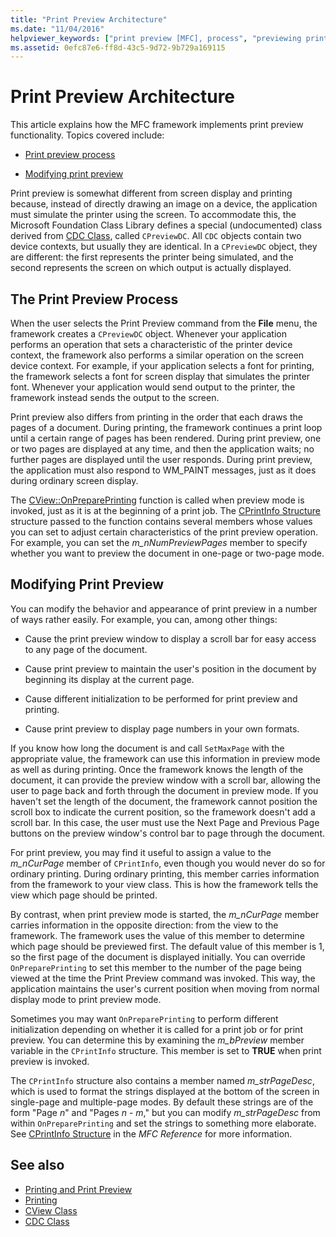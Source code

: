 ```yaml
---
title: "Print Preview Architecture"
ms.date: "11/04/2016"
helpviewer_keywords: ["print preview [MFC], process", "previewing printing", "print preview [MFC], architecture", "printing [MFC], print preview", "print preview [MFC], modifications to MFC"]
ms.assetid: 0efc87e6-ff8d-43c5-9d72-9b729a169115
---
```

# Print Preview Architecture

This article explains how the MFC framework implements print preview functionality. Topics covered include:

- [Print preview process](#_core_the_print_preview_process)

- [Modifying print preview](#_core_modifying_print_preview)

Print preview is somewhat different from screen display and printing because, instead of directly drawing an image on a device, the application must simulate the printer using the screen. To accommodate this, the Microsoft Foundation Class Library defines a special (undocumented) class derived from [CDC Class](../mfc/reference/cdc-class.md), called `CPreviewDC`. All `CDC` objects contain two device contexts, but usually they are identical. In a `CPreviewDC` object, they are different: the first represents the printer being simulated, and the second represents the screen on which output is actually displayed.

##  <a name="_core_the_print_preview_process"></a> The Print Preview Process

When the user selects the Print Preview command from the **File** menu, the framework creates a `CPreviewDC` object. Whenever your application performs an operation that sets a characteristic of the printer device context, the framework also performs a similar operation on the screen device context. For example, if your application selects a font for printing, the framework selects a font for screen display that simulates the printer font. Whenever your application would send output to the printer, the framework instead sends the output to the screen.

Print preview also differs from printing in the order that each draws the pages of a document. During printing, the framework continues a print loop until a certain range of pages has been rendered. During print preview, one or two pages are displayed at any time, and then the application waits; no further pages are displayed until the user responds. During print preview, the application must also respond to WM_PAINT messages, just as it does during ordinary screen display.

The [CView::OnPreparePrinting](../mfc/reference/cview-class.md#onprepareprinting) function is called when preview mode is invoked, just as it is at the beginning of a print job. The [CPrintInfo Structure](../mfc/reference/cprintinfo-structure.md) structure passed to the function contains several members whose values you can set to adjust certain characteristics of the print preview operation. For example, you can set the *m_nNumPreviewPages* member to specify whether you want to preview the document in one-page or two-page mode.

##  <a name="_core_modifying_print_preview"></a> Modifying Print Preview

You can modify the behavior and appearance of print preview in a number of ways rather easily. For example, you can, among other things:

- Cause the print preview window to display a scroll bar for easy access to any page of the document.

- Cause print preview to maintain the user's position in the document by beginning its display at the current page.

- Cause different initialization to be performed for print preview and printing.

- Cause print preview to display page numbers in your own formats.

If you know how long the document is and call `SetMaxPage` with the appropriate value, the framework can use this information in preview mode as well as during printing. Once the framework knows the length of the document, it can provide the preview window with a scroll bar, allowing the user to page back and forth through the document in preview mode. If you haven't set the length of the document, the framework cannot position the scroll box to indicate the current position, so the framework doesn't add a scroll bar. In this case, the user must use the Next Page and Previous Page buttons on the preview window's control bar to page through the document.

For print preview, you may find it useful to assign a value to the *m_nCurPage* member of `CPrintInfo`, even though you would never do so for ordinary printing. During ordinary printing, this member carries information from the framework to your view class. This is how the framework tells the view which page should be printed.

By contrast, when print preview mode is started, the *m_nCurPage* member carries information in the opposite direction: from the view to the framework. The framework uses the value of this member to determine which page should be previewed first. The default value of this member is 1, so the first page of the document is displayed initially. You can override `OnPreparePrinting` to set this member to the number of the page being viewed at the time the Print Preview command was invoked. This way, the application maintains the user's current position when moving from normal display mode to print preview mode.

Sometimes you may want `OnPreparePrinting` to perform different initialization depending on whether it is called for a print job or for print preview. You can determine this by examining the *m_bPreview* member variable in the `CPrintInfo` structure. This member is set to **TRUE** when print preview is invoked.

The `CPrintInfo` structure also contains a member named *m_strPageDesc*, which is used to format the strings displayed at the bottom of the screen in single-page and multiple-page modes. By default these strings are of the form "Page *n*" and "Pages *n* - *m*," but you can modify *m_strPageDesc* from within `OnPreparePrinting` and set the strings to something more elaborate. See [CPrintInfo Structure](../mfc/reference/cprintinfo-structure.md) in the *MFC Reference* for more information.

## See also

- [Printing and Print Preview](../mfc/printing-and-print-preview.md)
- [Printing](../mfc/printing.md)
- [CView Class](../mfc/reference/cview-class.md)
- [CDC Class](../mfc/reference/cdc-class.md)
